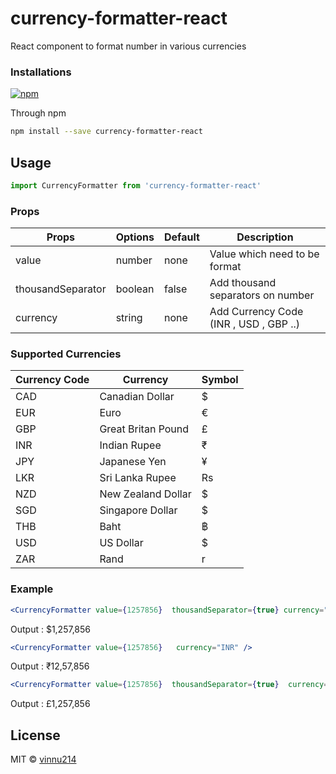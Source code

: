 # currency-formatter-react
React component to format number in various currencies


### Installations
[![npm](https://img.shields.io/npm/dm/currency-formatter-react.svg)](https://www.npmjs.com/package/currency-formatter-react)

Through npm
```bash
npm install --save currency-formatter-react
```

## Usage

```jsx
import CurrencyFormatter from 'currency-formatter-react'
```

### Props
| Props        | Options           | Default  | Description |
| ------------- |-------------| -----| -------- |
| value |  number  |none| Value which need to be format |
| thousandSeparator |  boolean  |false| Add thousand separators on number |
| currency | string |none|Add Currency Code (INR , USD , GBP ..)|


### Supported Currencies 
| Currency Code | Currency |  Symbol  | 
| ------------- |-------------| -----| 
CAD | Canadian Dollar | $ |
EUR| Euro | €|
GBP | Great Britan Pound | £ |
INR | Indian Rupee | ₹ |
JPY | Japanese Yen| ¥
LKR | Sri Lanka Rupee| Rs
NZD | New Zealand Dollar | $ |
SGD | Singapore Dollar | $ |
THB|Baht|฿
USD | US Dollar | $ |
ZAR | Rand | r |


### Example
```jsx
<CurrencyFormatter value={1257856}  thousandSeparator={true} currency="USD" />
```
Output : $1,257,856

```jsx 
<CurrencyFormatter value={1257856}   currency="INR" />
```
Output : ₹12,57,856

```jsx 
<CurrencyFormatter value={1257856}  thousandSeparator={true}  currency="GBP" />
```
Output : £1,257,856

## License

MIT © [vinnu214](https://github.com/vinnu214)
